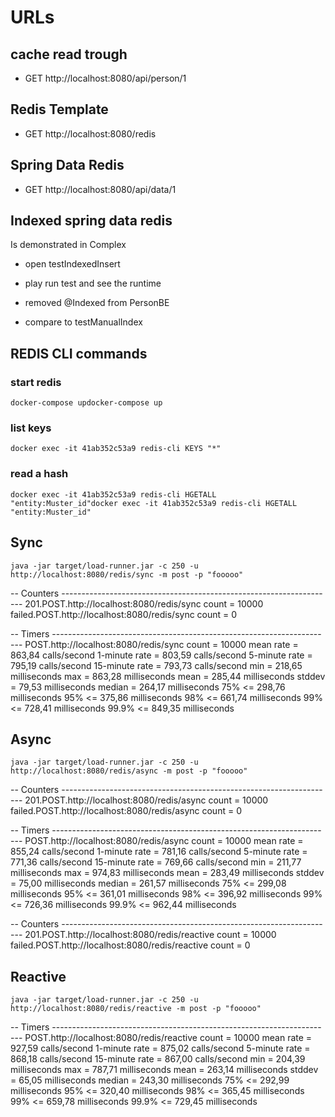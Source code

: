 # URLs

## cache read trough

- GET http://localhost:8080/api/person/1

## Redis Template

- GET http://localhost:8080/redis

## Spring Data Redis

- GET http://localhost:8080/api/data/1

## Indexed spring data redis

Is demonstrated in Complex 

- open testIndexedInsert
- play run test and see the runtime
- removed @Indexed from PersonBE

- compare to testManualIndex

## REDIS CLI commands

### start redis

`docker-compose updocker-compose up`

### list keys

`docker exec -it 41ab352c53a9 redis-cli KEYS "*"`

### read a hash

`docker exec -it 41ab352c53a9 redis-cli HGETALL "entity:Muster_id"docker exec -it 41ab352c53a9 redis-cli HGETALL "entity:Muster_id"`


## Sync

`java -jar target/load-runner.jar -c 250 -u http://localhost:8080/redis/sync -m post -p "fooooo"`

-- Counters --------------------------------------------------------------------
201.POST.http://localhost:8080/redis/sync
             count = 10000
failed.POST.http://localhost:8080/redis/sync
             count = 0

-- Timers ----------------------------------------------------------------------
POST.http://localhost:8080/redis/sync
             count = 10000
         mean rate = 863,84 calls/second
     1-minute rate = 803,59 calls/second
     5-minute rate = 795,19 calls/second
    15-minute rate = 793,73 calls/second
               min = 218,65 milliseconds
               max = 863,28 milliseconds
              mean = 285,44 milliseconds
            stddev = 79,53 milliseconds
            median = 264,17 milliseconds
              75% <= 298,76 milliseconds
              95% <= 375,86 milliseconds
              98% <= 661,74 milliseconds
              99% <= 728,41 milliseconds
            99.9% <= 849,35 milliseconds

## Async

`java -jar target/load-runner.jar -c 250 -u http://localhost:8080/redis/async -m post -p "fooooo"`


-- Counters --------------------------------------------------------------------
201.POST.http://localhost:8080/redis/async
             count = 10000
failed.POST.http://localhost:8080/redis/async
             count = 0

-- Timers ----------------------------------------------------------------------
POST.http://localhost:8080/redis/async
             count = 10000
         mean rate = 855,24 calls/second
     1-minute rate = 781,16 calls/second
     5-minute rate = 771,36 calls/second
    15-minute rate = 769,66 calls/second
               min = 211,77 milliseconds
               max = 974,83 milliseconds
              mean = 283,49 milliseconds
            stddev = 75,00 milliseconds
            median = 261,57 milliseconds
              75% <= 299,08 milliseconds
              95% <= 361,01 milliseconds
              98% <= 396,92 milliseconds
              99% <= 726,36 milliseconds
            99.9% <= 962,44 milliseconds
       
            
-- Counters --------------------------------------------------------------------
201.POST.http://localhost:8080/redis/reactive
             count = 10000
failed.POST.http://localhost:8080/redis/reactive
             count = 0


## Reactive

`java -jar target/load-runner.jar -c 250 -u http://localhost:8080/redis/reactive -m post -p "fooooo"`


-- Timers ----------------------------------------------------------------------
POST.http://localhost:8080/redis/reactive
             count = 10000
         mean rate = 927,59 calls/second
     1-minute rate = 875,02 calls/second
     5-minute rate = 868,18 calls/second
    15-minute rate = 867,00 calls/second
               min = 204,39 milliseconds
               max = 787,71 milliseconds
              mean = 263,14 milliseconds
            stddev = 65,05 milliseconds
            median = 243,30 milliseconds
              75% <= 292,99 milliseconds
              95% <= 320,40 milliseconds
              98% <= 365,45 milliseconds
              99% <= 659,78 milliseconds
            99.9% <= 729,45 milliseconds
